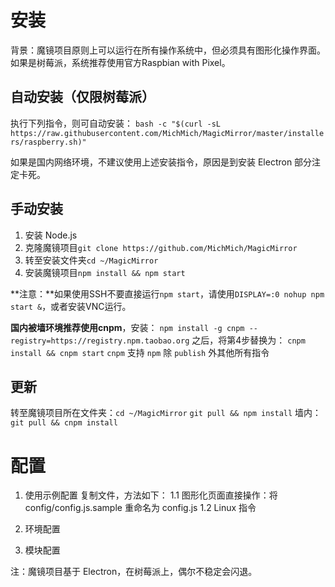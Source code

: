 # 安装
背景：魔镜项目原则上可以运行在所有操作系统中，但必须具有图形化操作界面。如果是树莓派，系统推荐使用官方Raspbian with Pixel。
## 自动安装（仅限树莓派）
执行下列指令，则可自动安装：
`bash -c "$(curl -sL https://raw.githubusercontent.com/MichMich/MagicMirror/master/installers/raspberry.sh)"`

如果是国内网络环境，不建议使用上述安装指令，原因是到安装 Electron 部分注定卡死。

## 手动安装
1. 安装 Node.js 
2. 克隆魔镜项目`git clone https://github.com/MichMich/MagicMirror`
3. 转至安装文件夹`cd ~/MagicMirror`
4. 安装魔镜项目`npm install && npm start`

**注意：**如果使用SSH不要直接运行`npm start`，请使用`DISPLAY=:0 nohup npm start &`，或者安装VNC运行。

**国内被墙环境推荐使用cnpm**，安装：
`npm install -g cnpm --registry=https://registry.npm.taobao.org`
之后，将第4步替换为：
`cnpm install && cnpm start`
`cnpm` 支持 `npm` 除 `publish` 外其他所有指令

## 更新
转至魔镜项目所在文件夹：`cd ~/MagicMirror`
`git pull && npm install`
墙内：`git pull && cnpm install`

# 配置
1. 使用示例配置
复制文件，方法如下：
1.1 图形化页面直接操作：将 config/config.js.sample 重命名为 config.js
1.2 Linux 指令 

2. 环境配置
3. 模块配置


注：魔镜项目基于 Electron，在树莓派上，偶尔不稳定会闪退。



